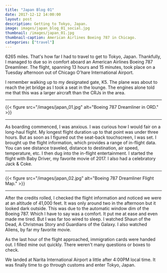 ```yaml
---
title: "Japan Blog 01"
date: 2017-12-12 14:00:00
layout: post
description: Getting to Tokyo, Japan.
image: images/japan_blog_01_social.jpg
thumbnail: /images/japan_01.jpg
thumbnail-caption: American Airlines Boeing 787 in Chicago.
categories: ["travel"]
---
```


6265 miles. That's how far I had to travel to get to Tokyo, Japan. Thankfully, I managed to due so in comfort aboard an American Airlines Boeing 787 Dreamliner. The flight, spanning 13 hours and 15 minutes, took place on a Tuesday afternoon out of Chicago O'hare International Airport.

I remember walking up to my designated gate, K5. The plane was about to reach the jet bridge as I took a seat in the lounge. The engines alone told me that this was a larger aircraft than the CRJs in the area.

---

{{< figure src="/images/japan_01.jpg" alt="Boeing 787 Dreamliner in ORD." >}}

---

As boarding commenced, I was anxious. I was curious how I would fair on a long-haul flight. My longest flight duration up to that point was under three hours. But as soon as I figured out the seat-back touchscreen, I was set. I brought up the flight information, which provides a range of in-flight data. You can see distance traveled, distance to destination, air speed, temperature, etc. I then dug into the in-flight entertainment. I started the flight with Baby Driver, my favorite movie of 2017. I also had a celebratory Jack &amp; Coke.

---

{{< figure src="/images/japan_02.jpg" alt="Boeing 787 Dreamliner Flight Map." >}}

---

After the credits rolled, I checked the flight information and noticed we were at an altitude of 41,000 feet. It was only around two in the afternoon but it looked dark outside. This was due to the automatic window dim of the Boeing 787. Which I have to say was a comfort. It put me at ease and even made me tired. But I was far too wired to sleep. I watched Shaun of the Dead, A Christmas Story and Guardians of the Galaxy. I also watched Aliens, by far my favorite movie.

As the last hour of the flight approached, immigration cards were handed out. I filled mine out quickly. There weren't many questions or boxes to check.

We landed at Narita International Airport a little after 4:00PM local time. It was finally time to go through customs and enter Tokyo, Japan.
